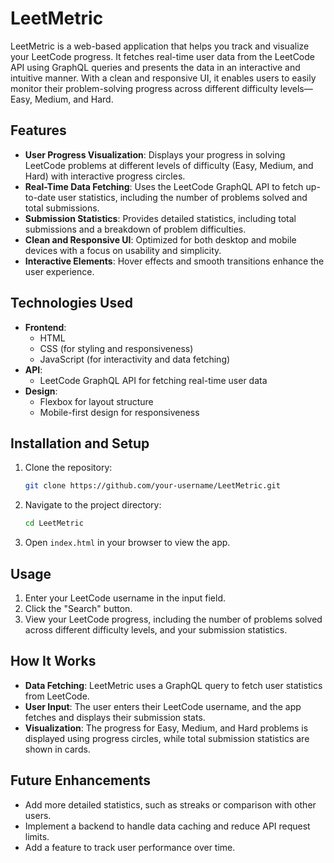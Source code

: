 # LeetMetric

LeetMetric is a web-based application that helps you track and visualize your LeetCode progress. It fetches real-time user data from the LeetCode API using GraphQL queries and presents the data in an interactive and intuitive manner. With a clean and responsive UI, it enables users to easily monitor their problem-solving progress across different difficulty levels—Easy, Medium, and Hard.

## Features

- **User Progress Visualization**: Displays your progress in solving LeetCode problems at different levels of difficulty (Easy, Medium, and Hard) with interactive progress circles.
- **Real-Time Data Fetching**: Uses the LeetCode GraphQL API to fetch up-to-date user statistics, including the number of problems solved and total submissions.
- **Submission Statistics**: Provides detailed statistics, including total submissions and a breakdown of problem difficulties.
- **Clean and Responsive UI**: Optimized for both desktop and mobile devices with a focus on usability and simplicity.
- **Interactive Elements**: Hover effects and smooth transitions enhance the user experience.

## Technologies Used

- **Frontend**: 
  - HTML
  - CSS (for styling and responsiveness)
  - JavaScript (for interactivity and data fetching)
- **API**: 
  - LeetCode GraphQL API for fetching real-time user data
- **Design**:
  - Flexbox for layout structure
  - Mobile-first design for responsiveness

## Installation and Setup

1. Clone the repository:
    ```bash
    git clone https://github.com/your-username/LeetMetric.git
    ```
2. Navigate to the project directory:
    ```bash
    cd LeetMetric
    ```
3. Open `index.html` in your browser to view the app.

## Usage

1. Enter your LeetCode username in the input field.
2. Click the "Search" button.
3. View your LeetCode progress, including the number of problems solved across different difficulty levels, and your submission statistics.

## How It Works

- **Data Fetching**: LeetMetric uses a GraphQL query to fetch user statistics from LeetCode.
- **User Input**: The user enters their LeetCode username, and the app fetches and displays their submission stats.
- **Visualization**: The progress for Easy, Medium, and Hard problems is displayed using progress circles, while total submission statistics are shown in cards.

## Future Enhancements

- Add more detailed statistics, such as streaks or comparison with other users.
- Implement a backend to handle data caching and reduce API request limits.
- Add a feature to track user performance over time.
